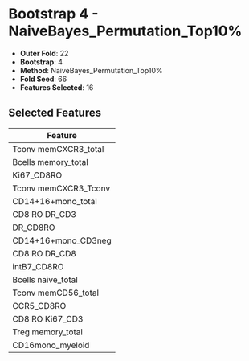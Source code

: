 # Bootstrap 4 - NaiveBayes_Permutation_Top10%

- **Outer Fold**: 22
- **Bootstrap**: 4
- **Method**: NaiveBayes_Permutation_Top10%
- **Fold Seed**: 66
- **Features Selected**: 16

## Selected Features

| Feature |
|---------|
| Tconv memCXCR3_total |
| Bcells memory_total |
| Ki67_CD8RO |
| Tconv memCXCR3_Tconv |
| CD14+16+mono_total |
| CD8 RO DR_CD3 |
| DR_CD8RO |
| CD14+16+mono_CD3neg |
| CD8 RO DR_CD8 |
| intB7_CD8RO |
| Bcells naive_total |
| Tconv memCD56_total |
| CCR5_CD8RO |
| CD8  RO Ki67_CD3 |
| Treg memory_total |
| CD16mono_myeloid |

